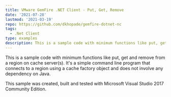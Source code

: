 ```yaml
---
title: VMware GemFire .NET Client - Put, Get, Remove
date: '2021-07-28'
lastmod: '2021-03-19'
repo: https://github.com/dkhopade/gemfire-dotnet-nc
tags:
  - .Net Client
type: examples
description: This is a sample code with minimum functions like put, get and remove from a region on cache server(s). It's a command line simple program that connects to a region using cache factory object and does not involve any dependency on Java.
---
```

 

This is a sample code with minimum functions like put, get and remove from a region on cache server(s). It's a simple command line program that connects to a region using a cache factory object and does not involve any dependency on Java.

This sample was created, built and tested with Microsoft Visual Studio 2017 Community Edition.